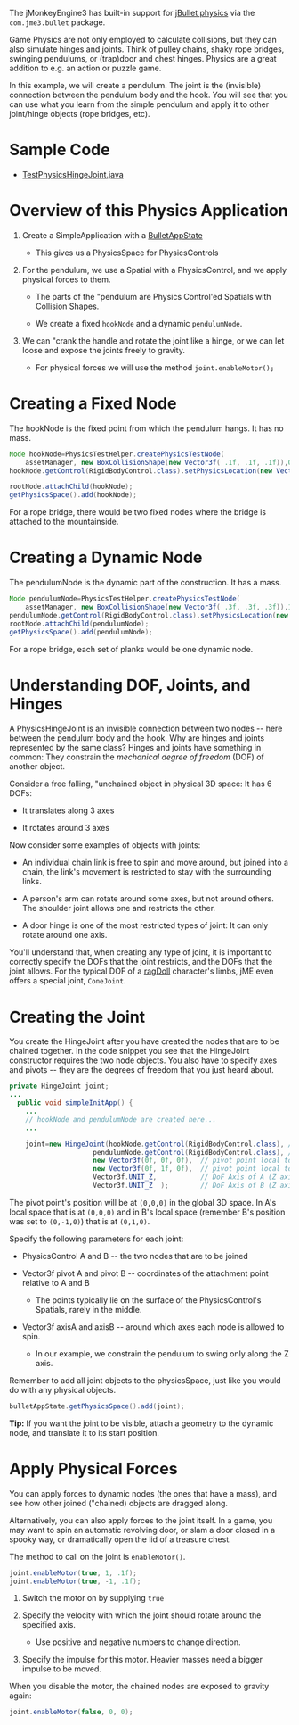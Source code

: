 The jMonkeyEngine3 has built-in support for [jBullet
physics](http://jbullet.advel.cz) via the `com.jme3.bullet` package.

Game Physics are not only employed to calculate collisions, but they can
also simulate hinges and joints. Think of pulley chains, shaky rope
bridges, swinging pendulums, or (trap)door and chest hinges. Physics are
a great addition to e.g. an action or puzzle game.

In this example, we will create a pendulum. The joint is the (invisible)
connection between the pendulum body and the hook. You will see that you
can use what you learn from the simple pendulum and apply it to other
joint/hinge objects (rope bridges, etc).

Sample Code
===========

-   [TestPhysicsHingeJoint.java](https://github.com/jMonkeyEngine/jmonkeyengine/blob/master/jme3-examples/src/main/java/jme3test/bullet/TestPhysicsHingeJoint.java)

Overview of this Physics Application
====================================

1.  Create a SimpleApplication with a
    [BulletAppState](../../jme3/advanced/physics)

    -   This gives us a PhysicsSpace for PhysicsControls

2.  For the pendulum, we use a Spatial with a PhysicsControl, and we
    apply physical forces to them.

    -   The parts of the "pendulum are Physics Control'ed Spatials with
        Collision Shapes.

    -   We create a fixed `hookNode` and a dynamic `pendulumNode`.

3.  We can "crank the handle and rotate the joint like a hinge, or we
    can let loose and expose the joints freely to gravity.

    -   For physical forces we will use the method
        `joint.enableMotor();`

Creating a Fixed Node
=====================

The hookNode is the fixed point from which the pendulum hangs. It has no
mass.

```java
Node hookNode=PhysicsTestHelper.createPhysicsTestNode(
    assetManager, new BoxCollisionShape(new Vector3f( .1f, .1f, .1f)),0);
hookNode.getControl(RigidBodyControl.class).setPhysicsLocation(new Vector3f(0f,0,0f));

rootNode.attachChild(hookNode);
getPhysicsSpace().add(hookNode);
```

For a rope bridge, there would be two fixed nodes where the bridge is
attached to the mountainside.

Creating a Dynamic Node
=======================

The pendulumNode is the dynamic part of the construction. It has a mass.

```java
Node pendulumNode=PhysicsTestHelper.createPhysicsTestNode(
    assetManager, new BoxCollisionShape(new Vector3f( .3f, .3f, .3f)),1);
pendulumNode.getControl(RigidBodyControl.class).setPhysicsLocation(new Vector3f(0f,-1,0f));
rootNode.attachChild(pendulumNode);
getPhysicsSpace().add(pendulumNode);
```

For a rope bridge, each set of planks would be one dynamic node.

Understanding DOF, Joints, and Hinges
=====================================

A PhysicsHingeJoint is an invisible connection between two nodes -- here
between the pendulum body and the hook. Why are hinges and joints
represented by the same class? Hinges and joints have something in
common: They constrain the *mechanical degree of freedom* (DOF) of
another object.

Consider a free falling, "unchained object in physical 3D space: It has
6 DOFs:

-   It translates along 3 axes

-   It rotates around 3 axes

Now consider some examples of objects with joints:

-   An individual chain link is free to spin and move around, but joined
    into a chain, the link's movement is restricted to stay with the
    surrounding links.

-   A person's arm can rotate around some axes, but not around others.
    The shoulder joint allows one and restricts the other.

-   A door hinge is one of the most restricted types of joint: It can
    only rotate around one axis.

You'll understand that, when creating any type of joint, it is important
to correctly specify the DOFs that the joint restricts, and the DOFs
that the joint allows. For the typical DOF of a
[ragDoll](../../jme3/advanced/ragdoll) character's limbs, jME even
offers a special joint, `ConeJoint`.

Creating the Joint
==================

You create the HingeJoint after you have created the nodes that are to
be chained together. In the code snippet you see that the HingeJoint
constructor requires the two node objects. You also have to specify axes
and pivots -- they are the degrees of freedom that you just heard about.

```java
private HingeJoint joint;
...
  public void simpleInitApp() {
    ...
    // hookNode and pendulumNode are created here...
    ...

    joint=new HingeJoint(hookNode.getControl(RigidBodyControl.class), // A
                     pendulumNode.getControl(RigidBodyControl.class), // B
                     new Vector3f(0f, 0f, 0f),  // pivot point local to A
                     new Vector3f(0f, 1f, 0f),  // pivot point local to B
                     Vector3f.UNIT_Z,           // DoF Axis of A (Z axis)
                     Vector3f.UNIT_Z  );        // DoF Axis of B (Z axis)
```

The pivot point's position will be at `(0,0,0)` in the global 3D space.
In A's local space that is at `(0,0,0)` and in B's local space (remember
B's position was set to `(0,-1,0)`) that is at `(0,1,0)`.

Specify the following parameters for each joint:

-   PhysicsControl A and B -- the two nodes that are to be joined

-   Vector3f pivot A and pivot B -- coordinates of the attachment point
    relative to A and B

    -   The points typically lie on the surface of the PhysicsControl's
        Spatials, rarely in the middle.

-   Vector3f axisA and axisB -- around which axes each node is allowed
    to spin.

    -   In our example, we constrain the pendulum to swing only along
        the Z axis.

Remember to add all joint objects to the physicsSpace, just like you
would do with any physical objects.

```java
bulletAppState.getPhysicsSpace().add(joint);
```

**Tip:** If you want the joint to be visible, attach a geometry to the
dynamic node, and translate it to its start position.

Apply Physical Forces
=====================

You can apply forces to dynamic nodes (the ones that have a mass), and
see how other joined ("chained) objects are dragged along.

Alternatively, you can also apply forces to the joint itself. In a game,
you may want to spin an automatic revolving door, or slam a door closed
in a spooky way, or dramatically open the lid of a treasure chest.

The method to call on the joint is `enableMotor()`.

```java
joint.enableMotor(true, 1, .1f);
joint.enableMotor(true, -1, .1f);
```

1.  Switch the motor on by supplying `true`

2.  Specify the velocity with which the joint should rotate around the
    specified axis.

    -   Use positive and negative numbers to change direction.

3.  Specify the impulse for this motor. Heavier masses need a bigger
    impulse to be moved.

When you disable the motor, the chained nodes are exposed to gravity
again:

```java
joint.enableMotor(false, 0, 0);
```
